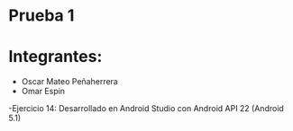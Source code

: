 # Prueba 1

# Integrantes:
- Oscar Mateo Peñaherrera
- Omar Espin


-Ejercicio 14:
Desarrollado en Android Studio con Android API 22 (Android 5.1)

